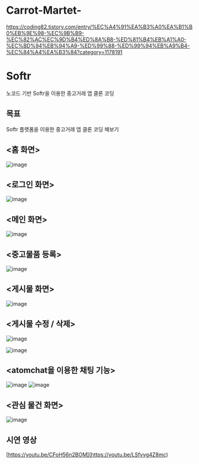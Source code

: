 # Carrot-Martet-
https://coding82.tistory.com/entry/%EC%A4%91%EA%B3%A0%EA%B1%B0%EB%9E%98-%EC%9B%B9-%EC%82%AC%EC%9D%B4%ED%8A%B8-%ED%81%B4%EB%A1%A0-%EC%BD%94%EB%94%A9-%ED%99%88-%ED%99%94%EB%A9%B4-%EC%84%A4%EA%B3%84?category=1178191
# Softr
 노코드 기반 Softr을 이용한 중고거래 앱 클론 코딩

**목표**
----
Softr 플랫폼을 이용한 중고거래 앱 클론 코딩 해보기

**<홈 화면>**
----
![image](https://github.com/hamzyda/Carrot-Market-/assets/106675227/c013b851-695c-4f21-91c0-c0516128464f)



**<로그인 화면>**
----
![image](https://github.com/hamzyda/Carrot-Market-/assets/106675227/98dcef52-c4a9-4d15-b6ca-28e717fba7e5)

**<메인 화면>**
----
![image](https://github.com/hamzyda/Carrot-Market-/assets/106675227/3c23822b-e57a-4e90-a7be-e9348737007b)


**<중고물품 등록>**
----
![image](https://github.com/hamzyda/Carrot-Market-/assets/106675227/49ceaf3f-54a5-4316-bdea-da06876cd281)


**<게시물 화면>**
----
![image](https://github.com/hamzyda/Carrot-Market-/assets/106675227/019e056b-fab3-41d3-a5a7-12055a02919b)


**<게시물 수정 / 삭제>**
----
![image](https://github.com/hamzyda/Carrot-Martet-/assets/106675227/36075bdf-e8a2-4bf0-9a50-9f4d53f4a083)

![image](https://github.com/hamzyda/Carrot-Martet-/assets/106675227/c7f1011b-be65-4163-acdf-328f88957548)

**<atomchat을 이용한 채팅 기능>**
----
![image](https://github.com/hamzyda/Carrot-Market-/assets/106675227/7d755212-8935-49c3-8d52-5679ef86468a)
![image](https://github.com/hamzyda/Carrot-Martet-/assets/106675227/7984a3dc-79a4-422d-8d01-58ca31593c40)

**<관심 물건 화면>**
----
![image](https://github.com/hamzyda/Carrot-Market-/assets/106675227/94cc2994-be9f-4a1a-a0d7-5e8b4835b56d)


**시연 영상**
----
[https://youtu.be/CFoH56n2BOM](https://youtu.be/LSfvvg4Z8mc)
